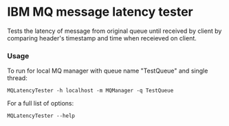 # IBM MQ message latency tester
Tests the latency of message from original queue until received by client by comparing header's timestamp and time when receieved on client.

### Usage

To run for local MQ manager with queue name "TestQueue" and single thread:
```
MQLatencyTester -h localhost -m MQManager -q TestQueue
```

For a full list of options:
```
MQLatencyTester --help
```
